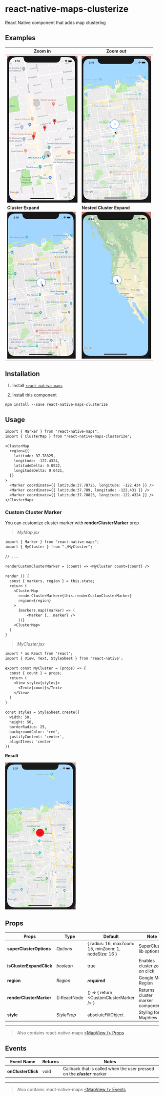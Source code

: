 # react-native-maps-clusterize

React Native component that adds map clustering 

## Examples

| Zoom in | Zoom out |
| --- | --- |
| ![](example/images/zoom-out.gif) | ![](example/images/zoom-in.gif) |
| **Cluster Expand** | **Nested Cluster Expand** |
| ![](example/images/cluster-expand.gif) | ![](example/images/nested-cluster-expand.gif) |

## Installation

1. Install [`react-native-maps`](https://github.com/react-native-community/react-native-maps/blob/master/docs/installation.md)

2) Install this component

```
npm install --save react-native-maps-clusterize
```

## Usage

```
import { Marker } from "react-native-maps";
import { ClusterMap } from "react-native-maps-clusterize";

<ClusterMap
  region={{
    latitude: 37.78825,
    longitude: -122.4324,
    latitudeDelta: 0.0922,
    longitudeDelta: 0.0421,
  }}
>
  <Marker coordinate={{ latitude:37.78725, longitude: -122.434 }} />
  <Marker coordinate={{ latitude:37.789, longitude: -122.431 }} />
  <Marker coordinate={{ latitude:37.78825, longitude:-122.4324 }} />
</ClusterMap>
```

### Custom Cluster Marker

You can customize cluster marker with **renderClusterMarker** prop

> *MyMap.jsx*

```
import { Marker } from "react-native-maps";
import { MyCluster } from "./MyCluster";

// ...

renderCustomClusterMarker = (count) => <MyCluster count={count} />

render () {
  const { markers, region } = this.state;
  return (
    <ClusterMap
      renderClusterMarker={this.renderCustomClusterMarker}
      region={region}
    >
      {markers.map((marker) => (
          <Marker {...marker} />
      ))}
    <ClusterMap>
  )
}

```

> *MyCluster.jsx*
```
import * as React from 'react';
import { View, Text, StyleSheet } from 'react-native';

export const MyCluster = (props) => {
  const { count } = props;
  return (
    <View style={styles}>
      <Text>{count}</Text>
    </View>
  )
}

const styles = StyleSheet.create({
  width: 50,
  height: 50,
  borderRadius: 25,
  backgroundColor: 'red',
  justifyContent: 'center',
  alignItems: 'center'
})
```

**Result**

![](example/images/custom-marker.png)


## Props

| Props                    | Type         | Default                                               | Note                                   |
| ------------------------ | ------------ | ----------------------------------------------------- | -------------------------------------- |
| **superClusterOptions**  | _Options_    | { radius: 16, maxZoom: 15, minZoom: 1, nodeSize: 16 } | SuperCluster lib options       |
| **isClusterExpandClick** | _boolean_    | true                                                  | Enables cluster zoom on click              |
| **region**               | _Region_     | **_required_**                                                    | Google Map Region |
| **renderClusterMarker**  | ():ReactNode | () => { return \<CustomClusterMarker /> }                                                    | Returns cluster marker component         |
| **style**                | _StyleProp_  | absoluteFillObject                                    | Styling for MapView

___

> Also contains react-native-maps [\<MapView /> Props](https://github.com/react-native-community/react-native-maps/blob/master/docs/mapview.md#props)

## Events

| Event Name | Returns | Notes |
| --- | --- | --- |
| **onClusterClick** | void | Callback that is called when the user pressed on the **_cluster_** marker |

___

> Also contains react-native-maps [\<MapView /> Events](https://github.com/react-native-community/react-native-maps/blob/master/docs/mapview.md#events)

